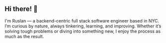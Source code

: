 ## Hi there! 👋

I'm Ruslan — a backend-centric full stack software engineer based in NYC. I’m curious by nature, always tinkering, learning, and improving. Whether it’s solving tough problems or diving into something new, I enjoy the process as much as the result.